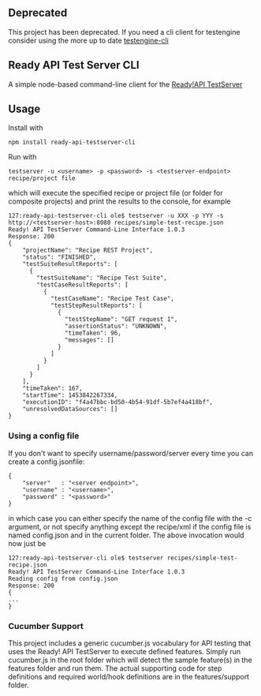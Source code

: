 ## Deprecated

This project has been deprecated. If you need a cli client for testengine consider using the more up to date [testengine-cli](https://www.npmjs.com/package/testengine-cli)

## Ready API Test Server CLI

A simple node-based command-line client for the [Ready!API TestServer](http://readyapi.smartbear.com/testserver/start)


## Usage

Install with 

```
npm install ready-api-testserver-cli
```

Run with 

```
testserver -u <username> -p <password> -s <testserver-endpoint> recipe/project file
```

which will execute the specified recipe or project file (or folder for composite projects)
and print the results to the console, for example

```
127:ready-api-testserver-cli ole$ testserver -u XXX -p YYY -s http://<testserver-host>:8080 recipes/simple-test-recipe.json
Ready! API TestServer Command-Line Interface 1.0.3
Response: 200
{
    "projectName": "Recipe REST Project",
    "status": "FINISHED",
    "testSuiteResultReports": [
      {
        "testSuiteName": "Recipe Test Suite",
        "testCaseResultReports": [
          {
            "testCaseName": "Recipe Test Case",
            "testStepResultReports": [
              {
                "testStepName": "GET request 1",
                "assertionStatus": "UNKNOWN",
                "timeTaken": 96,
                "messages": []
              }
            ]
          }
        ]
      }
    ],
    "timeTaken": 167,
    "startTime": 1453842267334,
    "executionID": "f4a47bbc-bd50-4b54-91df-5b7ef4a418bf",
    "unresolvedDataSources": []
}
```

### Using a config file

If you don't want to specify username/password/server every time you can create
a config.jsonfile:

```
{
    "server"   : "<server endpoint>",
    "username" : "<username>",
    "password" : "<password>"
}
```

in which case you can either specify the name of the config file with the -c argument, or
not specify anything except the recipe/xml if the config file is named config.json and in the current 
folder. The above invocation would now just be

```
127:ready-api-testserver-cli ole$ testserver recipes/simple-test-recipe.json
Ready! API TestServer Command-Line Interface 1.0.3
Reading config from config.json
Response: 200
{
...
}
```

### Cucumber Support

This project includes a generic cucumber.js vocabulary for API testing that uses the Ready! API TestServer to 
execute defined features. Simply run cucumber.js in the root folder which will detect the sample feature(s) in the
features folder and run them. The actual supporting code for step definitions and required world/hook definitions
are in the features/support folder.


